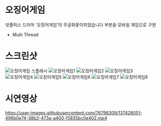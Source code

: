 # 오징어게임

넷플릭스 드라마 '오징어게임'의 무궁화꽃이피었습니다 부분을 모바일 게임으로 구현

- Multi Thread


# 스크린샷
![오징어게임 스플래시](https://user-images.githubusercontent.com/76798309/151744156-eec3c054-e723-468b-9c25-8ef13bac5af5.jpg)
![오징어게임1](https://user-images.githubusercontent.com/76798309/151744185-42af8afa-4089-40f1-84e0-0ebe0ec77788.jpg)
![오징어게임2](https://user-images.githubusercontent.com/76798309/151744220-852f0cdd-e5e1-42bd-95b0-657dc3902829.jpg)
![오징어게임3](https://user-images.githubusercontent.com/76798309/151744229-68191449-e930-4bf4-82a0-1d9015368fd3.jpg)
![오징어게임4](https://user-images.githubusercontent.com/76798309/151744235-93374987-4172-4644-b90e-f7aedf5c99fd.jpg)
![오징어게임5](https://user-images.githubusercontent.com/76798309/151744241-267e9347-4f75-4340-b4fb-e926a2f0b7d1.jpg)
![오징어게임6](https://user-images.githubusercontent.com/76798309/151744246-1554bf28-6bce-4a99-ae3f-5e0323cc14b8.jpg)
![오징어게임7](https://user-images.githubusercontent.com/76798309/151744252-f040423c-aa27-4b93-9556-84ee4844d5b6.jpg)
![오징어게임8](https://user-images.githubusercontent.com/76798309/151744257-de9b4398-4101-4de0-aa7a-66ab458e6f15.jpg)


# 시연영상
https://user-images.githubusercontent.com/76798309/137428051-496b0e74-38b2-473a-a400-f5835bc0e402.mp4
